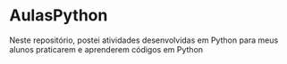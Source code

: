 # AulasPython

Neste repositório, postei atividades desenvolvidas em Python para meus alunos praticarem e aprenderem códigos em Python
